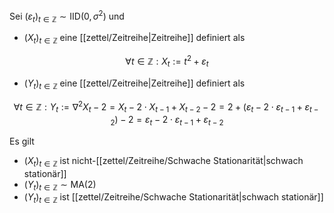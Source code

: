 Sei $(\varepsilon_t)_{t \in \mathbb{Z}} \sim \text{IID}(0, \sigma^2)$ und
- $(X_t)_{t \in \mathbb{Z}}$ eine [[zettel/Zeitreihe|Zeitreihe]] definiert als

$$
	\forall t \in \mathbb{Z} : X_t := t^2 + \varepsilon_t
$$

- $(Y_t)_{t \in \mathbb{Z}}$ eine [[zettel/Zeitreihe|Zeitreihe]] definiert als

$$
	\forall t \in \mathbb{Z} : Y_t := \nabla^2 X_t - 2 = X_t - 2 \cdot X_{t-1} + X_{t-2} - 2 = 2 + (\varepsilon_t - 2 \cdot \varepsilon_{t-1} + \varepsilon_{t-2}) - 2 = \varepsilon_t - 2 \cdot \varepsilon_{t-1} + \varepsilon_{t-2}
$$

Es gilt
- $(X_t)_{t \in \mathbb{Z}}$ ist nicht-[[zettel/Zeitreihe/Schwache Stationarität|schwach stationär]]
- $(Y_t)_{t \in \mathbb{Z}} \sim \text{MA}(2)$
- $(Y_t)_{t \in \mathbb{Z}}$ ist [[zettel/Zeitreihe/Schwache Stationarität|schwach stationär]]
